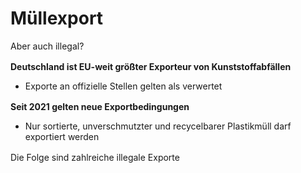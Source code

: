 # Müllexport
Aber auch illegal?

<div class="grid grid-cols-[50%_50%] gap-4">
  <div>
    <div style="height: 100%; margin-top: 0">
      <div>
        <p><strong>Deutschland ist EU-weit größter Exporteur von Kunststoffabfällen</strong></p>
        <ul>
          <li>Exporte an offizielle Stellen gelten als verwertet</li>
        </ul>
        <p><strong>Seit 2021 gelten neue Exportbedingungen</strong></p>
        <ul>
          <li>Nur sortierte, unverschmutzter und recycelbarer Plastikmüll darf exportiert werden</li>
        </ul>
        <p>Die Folge sind zahlreiche illegale Exporte</p>
      </div>
    </div>
  </div>
  <div>
    <img src="./ship-trash.png" alt="heh" width="100%" height="100%" class="center">
  </div>
</div>

<Footer />

<style>
.center {
  display: block;
  margin-left: auto;
  margin-right: auto;
}
p {
  margin-top: 1rem;
  margin-bottom: 0rem;
}
</style>

